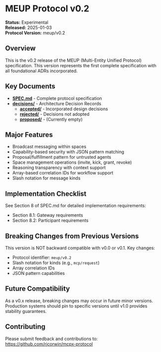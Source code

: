 # MEUP Protocol v0.2

**Status:** Experimental  
**Released:** 2025-01-03  
**Protocol Version:** meup/v0.2

## Overview

This is the v0.2 release of the MEUP (Multi-Entity Unified Protocol) specification. This version represents the first complete specification with all foundational ADRs incorporated.

## Key Documents

- **[SPEC.md](./SPEC.md)** - Complete protocol specification
- **[decisions/](./decisions/)** - Architecture Decision Records
  - **[accepted/](./decisions/accepted/)** - Incorporated design decisions
  - **[rejected/](./decisions/rejected/)** - Decisions not adopted
  - **[proposed/](./decisions/proposed/)** - (Currently empty)

## Major Features

- Broadcast messaging within spaces
- Capability-based security with JSON pattern matching
- Proposal/fulfillment pattern for untrusted agents
- Space management operations (invite, kick, grant, revoke)
- Reasoning transparency with context support
- Array-based correlation IDs for workflow support
- Slash notation for message kinds

## Implementation Checklist

See Section 8 of SPEC.md for detailed implementation requirements:
- Section 8.1: Gateway requirements
- Section 8.2: Participant requirements

## Breaking Changes from Previous Versions

This version is NOT backward compatible with v0.0 or v0.1. Key changes:
- Protocol identifier: `meup/v0.2`
- Slash notation for kinds (e.g., `mcp/request`)
- Array correlation IDs
- JSON pattern capabilities

## Future Compatibility

As a v0.x release, breaking changes may occur in future minor versions. Production systems should pin to specific versions until v1.0 provides stability guarantees.

## Contributing

Please submit feedback and contributions to: https://github.com/rjcorwin/mcpx-protocol